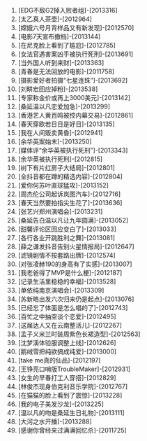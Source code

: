 
1. [EDG不敌G2掉入败者组]-[2013316]
1. [太乙真人茶壶]-[2012964]
1. [嫦娥六号月背样品又有新发现]-[2012570]
1. [电影7天宣布撤档]-[2013144]
1. [在尼克脸上看到了尴尬]-[2012785]
1. [女法官遇害案凶手被执行死刑]-[2013691]
1. [当外国人听到来财]-[2013363]
1. [青春是无法回放的电影]-[2011758]
1. [摄影爱好者拍摄“七星连珠”]-[2013692]
1. [刘畊宏回应掉粉]-[2013538]
1. [专家称金价或再上3000美元]-[2013142]
1. [桑延温以凡恋爱加急]-[2013299]
1. [香港艺人黄百鸣被控内幕交易]-[2012861]
1. [春天穿欧若日日是好日]-[2013135]
1. [我在人间贩卖黄昏]-[2012941]
1. [余华英案始末]-[2013250]
1. [媒体评“余华英被执行死刑”]-[2013343]
1. [余华英被执行死刑]-[2012815]
1. [树下有片红房子大结局]-[2012801]
1. [全抖音都在蹲的精选内容]-[2012804]
1. [爱你何苏叶直球猛攻]-[2013152]
1. [周杰伦公司起诉岚图汽车]-[2012716]
1. [春天当然要拍指尖生花了]-[2013636]
1. [张艺兴郑州演唱会]-[2013231]
1. [桑延告白温以凡让九年圆满]-[2013052]
1. [甜馨评论区回应变白了]-[2013033]
1. [各行各业开跳胜利之舞]-[2013081]
1. [薛之谦发抖音告别火星情报局]-[2012647]
1. [滤镜剧情不按套路出牌]-[2012574]
1. [对张凌赫190的身高有了实感]-[2013007]
1. [我老爸得了MVP是什么梗]-[2012187]
1. [记录生活里稳稳的幸福]-[2013528]
1. [单依纯南京演唱会]-[2013309]
1. [苏新皓出发六次归来仍是起点]-[2013076]
1. [已经忘了体面是怎么唱的了]-[2012743]
1. [百忙之中抽空谈个恋爱]-[2012495]
1. [这届达人又在云南整活儿]-[2012267]
1. [孟子义米兰时装周紫色长裙造型]-[2012563]
1. [沈梦溪体验服调整上线]-[2012626]
1. [鹅绒雪把纯欲搞成纯爱]-[2013000]
1. [take me真的仙品]-[2012197]
1. [王铮亮口哨版TroubleMaker]-[2012931]
1. [女生的早春打工人穿搭]-[2012829]
1. [林俊杰现身伯克利音乐学院]-[2012767]
1. [在猫猫的脸上看到了震惊]-[2013228]
1. [我的电子美发沙龙]-[2013225]
1. [温以凡的吻是桑延生日礼物]-[2013111]
1. [大河之水开播]-[2013288]
1. [感谢你曾经来过满满回忆杀]-[2011725]